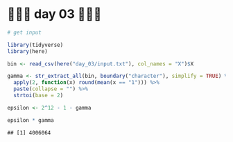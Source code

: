 🎄🎄🎄 day 03 🎄🎄🎄
================

``` r
# get input

library(tidyverse)
library(here)

bin <- read_csv(here("day_03/input.txt"), col_names = "X")$X
```

``` r
gamma <- str_extract_all(bin, boundary("character"), simplify = TRUE) %>% 
  apply(2, function(x) round(mean(x == "1"))) %>%
  paste(collapse = "") %>% 
  strtoi(base = 2)

epsilon <- 2^12 - 1 - gamma

epsilon * gamma
```

    ## [1] 4006064
